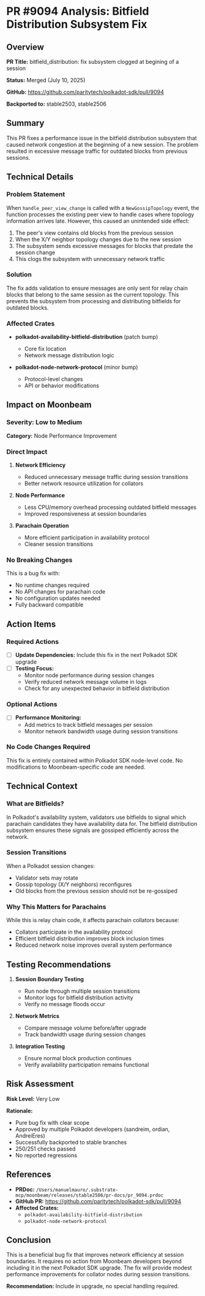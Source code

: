 # PR #9094 Analysis: Bitfield Distribution Subsystem Fix

## Overview

**PR Title:** bitfield_distribution: fix subsystem clogged at begining of a session

**Status:** Merged (July 10, 2025)

**GitHub:** https://github.com/paritytech/polkadot-sdk/pull/9094

**Backported to:** stable2503, stable2506

## Summary

This PR fixes a performance issue in the bitfield distribution subsystem that caused network congestion at the beginning of a new session. The problem resulted in excessive message traffic for outdated blocks from previous sessions.

## Technical Details

### Problem Statement

When `handle_peer_view_change` is called with a `NewGossipTopology` event, the function processes the existing peer view to handle cases where topology information arrives late. However, this caused an unintended side effect:

1. The peer's view contains old blocks from the previous session
2. When the X/Y neighbor topology changes due to the new session
3. The subsystem sends excessive messages for blocks that predate the session change
4. This clogs the subsystem with unnecessary network traffic

### Solution

The fix adds validation to ensure messages are only sent for relay chain blocks that belong to the same session as the current topology. This prevents the subsystem from processing and distributing bitfields for outdated blocks.

### Affected Crates

- **polkadot-availability-bitfield-distribution** (patch bump)
  - Core fix location
  - Network message distribution logic

- **polkadot-node-network-protocol** (minor bump)
  - Protocol-level changes
  - API or behavior modifications

## Impact on Moonbeam

### Severity: Low to Medium

**Category:** Node Performance Improvement

### Direct Impact

1. **Network Efficiency**
   - Reduced unnecessary message traffic during session transitions
   - Better network resource utilization for collators

2. **Node Performance**
   - Less CPU/memory overhead processing outdated bitfield messages
   - Improved responsiveness at session boundaries

3. **Parachain Operation**
   - More efficient participation in availability protocol
   - Cleaner session transitions

### No Breaking Changes

This is a bug fix with:
- No runtime changes required
- No API changes for parachain code
- No configuration updates needed
- Fully backward compatible

## Action Items

### Required Actions

- [ ] **Update Dependencies:** Include this fix in the next Polkadot SDK upgrade
- [ ] **Testing Focus:**
  - Monitor node performance during session changes
  - Verify reduced network message volume in logs
  - Check for any unexpected behavior in bitfield distribution

### Optional Actions

- [ ] **Performance Monitoring:**
  - Add metrics to track bitfield messages per session
  - Monitor network bandwidth usage during session transitions

### No Code Changes Required

This fix is entirely contained within Polkadot SDK node-level code. No modifications to Moonbeam-specific code are needed.

## Technical Context

### What are Bitfields?

In Polkadot's availability system, validators use bitfields to signal which parachain candidates they have availability data for. The bitfield distribution subsystem ensures these signals are gossiped efficiently across the network.

### Session Transitions

When a Polkadot session changes:
- Validator sets may rotate
- Gossip topology (X/Y neighbors) reconfigures
- Old blocks from the previous session should not be re-gossiped

### Why This Matters for Parachains

While this is relay chain code, it affects parachain collators because:
- Collators participate in the availability protocol
- Efficient bitfield distribution improves block inclusion times
- Reduced network noise improves overall system performance

## Testing Recommendations

1. **Session Boundary Testing**
   - Run node through multiple session transitions
   - Monitor logs for bitfield distribution activity
   - Verify no message floods occur

2. **Network Metrics**
   - Compare message volume before/after upgrade
   - Track bandwidth usage during session changes

3. **Integration Testing**
   - Ensure normal block production continues
   - Verify availability participation remains functional

## Risk Assessment

**Risk Level:** Very Low

**Rationale:**
- Pure bug fix with clear scope
- Approved by multiple Polkadot developers (sandreim, ordian, AndreiEres)
- Successfully backported to stable branches
- 250/251 checks passed
- No reported regressions

## References

- **PRDoc:** `/Users/manuelmauro/.substrate-mcp/moonbeam/releases/stable2506/pr-docs/pr_9094.prdoc`
- **GitHub PR:** https://github.com/paritytech/polkadot-sdk/pull/9094
- **Affected Crates:**
  - `polkadot-availability-bitfield-distribution`
  - `polkadot-node-network-protocol`

## Conclusion

This is a beneficial bug fix that improves network efficiency at session boundaries. It requires no action from Moonbeam developers beyond including it in the next Polkadot SDK upgrade. The fix will provide modest performance improvements for collator nodes during session transitions.

**Recommendation:** Include in upgrade, no special handling required.
